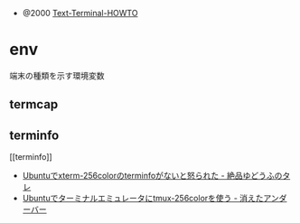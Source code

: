 - @2000 [Text-Terminal-HOWTO](https://linuxjf.osdn.jp/JFdocs/Text-Terminal-HOWTO.html)
# env
端末の種類を示す環境変数
## termcap

## terminfo
[[terminfo]]
- [Ubuntuでxterm-256colorのterminfoがないと怒られた - 絶品ゆどうふのタレ](https://yudoufu.hatenablog.jp/entry/20100930/1285813510)
- [Ubuntuでターミナルエミュレータにtmux-256colorを使う - 消えたアンダーバー](https://akahana-1.hatenablog.jp/entry/2017/11/07/153741)
